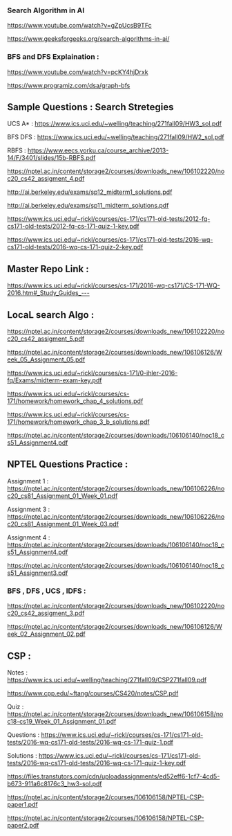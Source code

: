 
### Search Algorithm in AI

https://www.youtube.com/watch?v=gZpUcsB9TFc

https://www.geeksforgeeks.org/search-algorithms-in-ai/

### BFS and DFS Explaination :

https://www.youtube.com/watch?v=pcKY4hjDrxk

https://www.programiz.com/dsa/graph-bfs

## Sample Questions : Search Stretegies

UCS A* : https://www.ics.uci.edu/~welling/teaching/271fall09/HW3_sol.pdf

BFS DFS : https://www.ics.uci.edu/~welling/teaching/271fall09/HW2_sol.pdf

RBFS : https://www.eecs.yorku.ca/course_archive/2013-14/F/3401/slides/15b-RBFS.pdf

https://nptel.ac.in/content/storage2/courses/downloads_new/106102220/noc20_cs42_assigment_4.pdf

http://ai.berkeley.edu/exams/sp12_midterm1_solutions.pdf

http://ai.berkeley.edu/exams/sp11_midterm_solutions.pdf

https://www.ics.uci.edu/~rickl/courses/cs-171/cs171-old-tests/2012-fq-cs171-old-tests/2012-fq-cs-171-quiz-1-key.pdf

https://www.ics.uci.edu/~rickl/courses/cs-171/cs171-old-tests/2016-wq-cs171-old-tests/2016-wq-cs-171-quiz-2-key.pdf

## Master Repo Link : 

https://www.ics.uci.edu/~rickl/courses/cs-171/2016-wq-cs171/CS-171-WQ-2016.htm#_Study_Guides_---

## LocaL search Algo :

https://nptel.ac.in/content/storage2/courses/downloads_new/106102220/noc20_cs42_assigment_5.pdf

https://nptel.ac.in/content/storage2/courses/downloads_new/106106126/Week_05_Assignment_05.pdf

https://www.ics.uci.edu/~rickl/courses/cs-171/0-ihler-2016-fq/Exams/midterm-exam-key.pdf

https://www.ics.uci.edu/~rickl/courses/cs-171/homework/homework_chap_4_solutions.pdf

https://www.ics.uci.edu/~rickl/courses/cs-171/homework/homework_chap_3_b_solutions.pdf

https://nptel.ac.in/content/storage2/courses/downloads/106106140/noc18_cs51_Assignment4.pdf

## NPTEL Questions Practice :

Assignment 1 : https://nptel.ac.in/content/storage2/courses/downloads_new/106106226/noc20_cs81_Assignment_01_Week_01.pdf

Assignment 3 : https://nptel.ac.in/content/storage2/courses/downloads_new/106106226/noc20_cs81_Assignment_01_Week_03.pdf

Assignment 4 : https://nptel.ac.in/content/storage2/courses/downloads/106106140/noc18_cs51_Assignment4.pdf

https://nptel.ac.in/content/storage2/courses/downloads/106106140/noc18_cs51_Assignment3.pdf

### BFS , DFS , UCS , IDFS :

https://nptel.ac.in/content/storage2/courses/downloads_new/106102220/noc20_cs42_assigment_3.pdf

https://nptel.ac.in/content/storage2/courses/downloads_new/106106126/Week_02_Assignment_02.pdf


## CSP :

Notes : https://www.ics.uci.edu/~welling/teaching/271fall09/CSP271fall09.pdf

https://www.cpp.edu/~ftang/courses/CS420/notes/CSP.pdf

Quiz : https://nptel.ac.in/content/storage2/courses/downloads_new/106106158/noc18-cs19_Week_01_Assignment_01.pdf

Questions : https://www.ics.uci.edu/~rickl/courses/cs-171/cs171-old-tests/2016-wq-cs171-old-tests/2016-wq-cs-171-quiz-1.pdf

Solutions : https://www.ics.uci.edu/~rickl/courses/cs-171/cs171-old-tests/2016-wq-cs171-old-tests/2016-wq-cs-171-quiz-1-key.pdf

https://files.transtutors.com/cdn/uploadassignments/ed52eff6-1cf7-4cd5-b673-911a6c8176c3_hw3-sol.pdf

https://nptel.ac.in/content/storage2/courses/106106158/NPTEL-CSP-paper1.pdf

https://nptel.ac.in/content/storage2/courses/106106158/NPTEL-CSP-paper2.pdf




